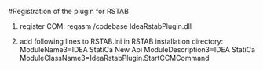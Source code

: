 ﻿#Registration of the plugin for RSTAB

1. register COM: regasm /codebase IdeaRstabPlugin.dll

2. add following lines to RSTAB.ini in RSTAB installation directory:
ModuleName3=IDEA StatiCa New Api
ModuleDescription3=IDEA StatiCa
ModuleClassName3=IdeaRstabPlugin.StartCCMCommand